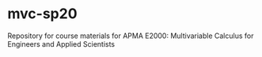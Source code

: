 # mvc-sp20
Repository for course materials for APMA E2000: Multivariable Calculus for Engineers and Applied Scientists
